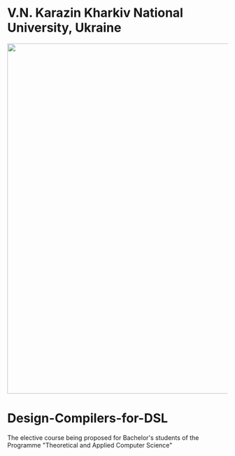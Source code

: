 <H1><b>V.N. Karazin Kharkiv National University, Ukraine</b></H1>
<img src='https://drive.google.com/uc?export=view&id=1TGMI1gTIv11v9tq-TOo5tRbH6ln6wScc' width="800" />

# Design-Compilers-for-DSL
The elective course being proposed for Bachelor's students of the Programme "Theoretical and Applied Computer Science"
